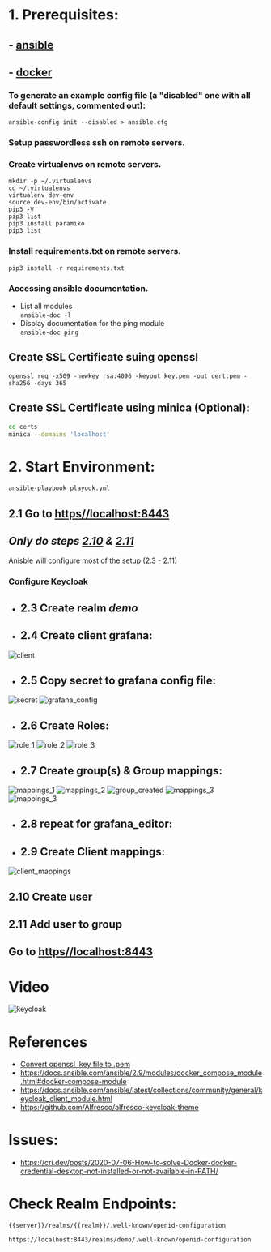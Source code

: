 # 1. Prerequisites:
## - [ansible](https://docs.ansible.com/ansible/latest/installation_guide/intro_installation.html)
## - [docker](https://docs.docker.com/get-docker/)
### To generate an example config file (a "disabled" one with all default settings, commented out):
```ansible-config init --disabled > ansible.cfg```
### Setup passwordless ssh on remote servers.
### Create virtualenvs on remote servers.
```mkdir -p ~/.virtualenvs``` \
```cd ~/.virtualenvs``` \
```virtualenv dev-env``` \
```source dev-env/bin/activate``` \
```pip3 -V``` \
```pip3 list``` \
```pip3 install paramiko``` \
```pip3 list```
### Install requirements.txt on remote servers.
```pip3 install -r requirements.txt```
### Accessing ansible documentation.
- List all modules \
```ansible-doc -l ```
- Display documentation for the ping module \
```ansible-doc ping```
## Create SSL Certificate suing openssl
```shell
openssl req -x509 -newkey rsa:4096 -keyout key.pem -out cert.pem -sha256 -days 365
```
## Create SSL Certificate using minica (Optional):
```bash
cd certs
minica --domains 'localhost'
```
# 2. Start Environment:
```bash
ansible-playbook playook.yml
```
## 2.1 Go to [https//localhost:8443](https//localhost:8443)
## *Only do steps [2.10](#2.10-Create-user) & [2.11](#2.11-Add-user-to-group)*
Anisble will configure most of the setup (2.3 - 2.11)
### Configure Keycloak
- ## 2.3 Create realm *demo*
- ## 2.4 Create client grafana:
![client](media/client.jpg)
- ## 2.5 Copy secret to grafana config file:
![secret](media/secret.jpg)
![grafana_config](media/grafana_config.jpg)
- ## 2.6 Create Roles:
![role_1](media/create_role_1-2.jpg)
![role_2](media/create_role_3-4.jpg)
![role_3](media/create_role_final.jpg)
- ## 2.7 Create group(s) & Group mappings:
![mappings_1](media/group_mapping_1-2.jpg)
![mappings_2](media/group_mapping_3-4.jpg)
![group_created](media/group_created.jpg)
![mappings_3](media/group_mapping_5-7.jpg)
![mappings_3](media/group_mapping_updated.jpg)
- ## 2.8 repeat for grafana_editor:
- ## 2.9 Create Client mappings:
![client_mappings](media/client_mapper.jpg)
## 2.10 Create user
## 2.11 Add user to group
## Go to [https//localhost:8443](http//localhost:4000)
# Video
![keycloak](media/keycloak.gif)
# References
- [Convert openssl .key file to .pem](https://gist.github.com/amolkhanorkar/10375087)
- https://docs.ansible.com/ansible/2.9/modules/docker_compose_module.html#docker-compose-module
- https://docs.ansible.com/ansible/latest/collections/community/general/keycloak_client_module.html
- https://github.com/Alfresco/alfresco-keycloak-theme
# Issues:
- https://cri.dev/posts/2020-07-06-How-to-solve-Docker-docker-credential-desktop-not-installed-or-not-available-in-PATH/
# Check Realm Endpoints:
```
{{server}}/realms/{{realm}}/.well-known/openid-configuration
```
```
https://localhost:8443/realms/demo/.well-known/openid-configuration
```